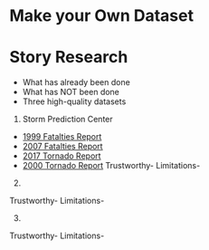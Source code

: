 # Make your Own Dataset



# Story Research 

  * What has already been done
  * What has NOT been done 
  * Three high-quality datasets 
1. Storm Prediction Center
* [1999 Fatalties Report](https://www.spc.noaa.gov/climo/torn/1999deadlytorn.html)
* [2007 Fatalties Report](https://www.spc.noaa.gov/climo/torn/1999deadlytorn.html)
* [2017 Tornado Report](https://www.spc.noaa.gov/climo/online/monthly/2017_annual_summary.html#) 
* [2000 Tornado Report](https://www.spc.noaa.gov/climo/online/monthly/2000_annual_summary.html)
Trustworthy-
Limitations-
   
2. 
Trustworthy-
Limitations-
    
3. 
Trustworthy-
Limitations- 
